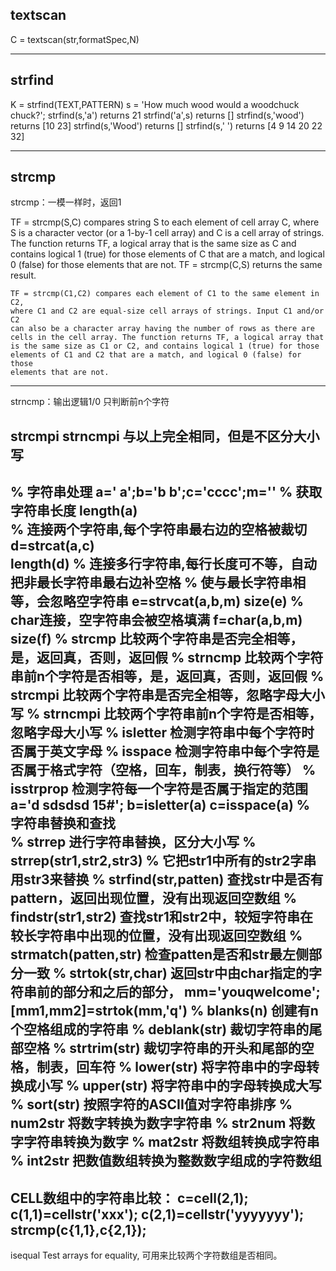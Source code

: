 ## textscan
C = textscan(str,formatSpec,N)

---

## strfind

 K = strfind(TEXT,PATTERN)
 s = 'How much wood would a woodchuck chuck?';
        strfind(s,'a')    returns  21
        strfind('a',s)    returns  []
        strfind(s,'wood') returns  [10 23]
        strfind(s,'Wood') returns  []
        strfind(s,' ')    returns  [4 9 14 20 22 32]

---

## strcmp
strcmp：一模一样时，返回1

TF = strcmp(S,C) compares string S to each element of cell array C,
    where S is a character vector (or a 1-by-1 cell array) and C is a cell
    array of strings. The function returns TF, a logical array that is the
    same size as C and contains logical 1 (true) for those elements of C
    that are a match, and logical 0 (false) for those elements that are not.
    TF = strcmp(C,S) returns the same result.

    TF = strcmp(C1,C2) compares each element of C1 to the same element in C2,
    where C1 and C2 are equal-size cell arrays of strings. Input C1 and/or C2
    can also be a character array having the number of rows as there are
    cells in the cell array. The function returns TF, a logical array that
    is the same size as C1 or C2, and contains logical 1 (true) for those
    elements of C1 and C2 that are a match, and logical 0 (false) for those
    elements that are not.

---

strncmp：输出逻辑1/0 只判断前n个字符

strcmpi
strncmpi
与以上完全相同，但是不区分大小写
---

% 字符串处理
a='  a';b='b  b';c='cccc';m=''
% 获取字符串长度
length(a)     
% 连接两个字符串,每个字符串最右边的空格被裁切
d=strcat(a,c)  
length(d)
% 连接多行字符串,每行长度可不等，自动把非最长字符串最右边补空格
% 使与最长字符串相等，会忽略空字符串
e=strvcat(a,b,m)
size(e)
% char连接，空字符串会被空格填满
f=char(a,b,m)
size(f)
% strcmp    比较两个字符串是否完全相等，是，返回真，否则，返回假
% strncmp    比较两个字符串前n个字符是否相等，是，返回真，否则，返回假
% strcmpi    比较两个字符串是否完全相等，忽略字母大小写
% strncmpi   比较两个字符串前n个字符是否相等，忽略字母大小写
% isletter  检测字符串中每个字符时否属于英文字母
% isspace    检测字符串中每个字符是否属于格式字符（空格，回车，制表，换行符等）
% isstrprop  检测字符每一个字符是否属于指定的范围
a='d sdsdsd 15#';
b=isletter(a)
c=isspace(a)
% 字符串替换和查找   
% strrep 进行字符串替换，区分大小写
%   strrep(str1,str2,str3)
%      它把str1中所有的str2字串用str3来替换
% strfind(str,patten) 查找str中是否有pattern，返回出现位置，没有出现返回空数组
% findstr(str1,str2)   查找str1和str2中，较短字符串在较长字符串中出现的位置，没有出现返回空数组
% strmatch(patten,str) 检查patten是否和str最左侧部分一致
% strtok(str,char)     返回str中由char指定的字符串前的部分和之后的部分，
mm='youqwelcome';
[mm1,mm2]=strtok(mm,'q')
% blanks(n)            创建有n个空格组成的字符串
% deblank(str)          裁切字符串的尾部空格
% strtrim(str)          裁切字符串的开头和尾部的空格，制表，回车符
% lower(str)           将字符串中的字母转换成小写
% upper(str)            将字符串中的字母转换成大写  
% sort(str)              按照字符的ASCII值对字符串排序
% num2str         将数字转换为数字字符串
% str2num          将数字字符串转换为数字
% mat2str          将数组转换成字符串
% int2str          把数值数组转换为整数数字组成的字符数组
------------------------------
CELL数组中的字符串比较：
c=cell(2,1);
c(1,1)=cellstr('xxx');
c(2,1)=cellstr('yyyyyyy');
strcmp(c{1,1},c{2,1});
------------------------------
isequal   Test arrays for equality, 可用来比较两个字符数组是否相同。
